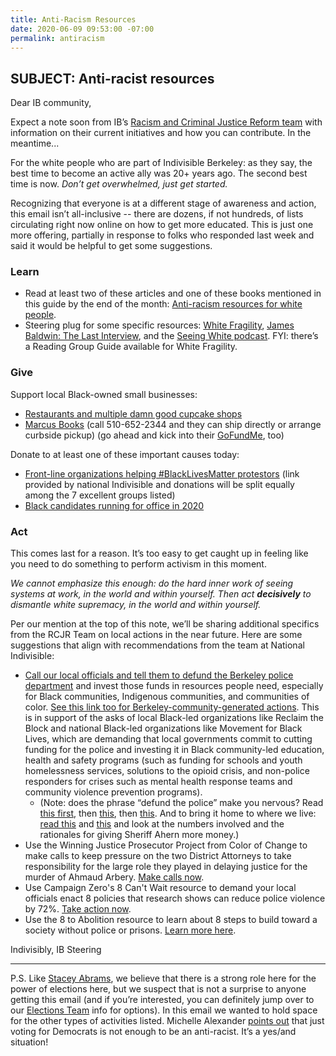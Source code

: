 ```yaml
---
title: Anti-Racism Resources
date: 2020-06-09 09:53:00 -07:00
permalink: antiracism
---
```


## SUBJECT: Anti-racist resources

Dear IB community,

Expect a note soon from IB’s [Racism and Criminal Justice Reform team](https://indivisibleberkeley.org/team/rcjr) with information on their current initiatives and how you can contribute. In the meantime...

For the white people who are part of Indivisible Berkeley: as they say, the best time to become an active ally was 20+ years ago. The second best time is now. *Don’t get overwhelmed, just get started.*

Recognizing that everyone is at a different stage of awareness and action, this email isn’t all-inclusive -- there are dozens, if not hundreds, of lists circulating right now online on how to get more educated. This is just one more offering, partially in response to folks who responded last week and said it would be helpful to get some suggestions.

### Learn

- Read at least two of these articles and one of these books mentioned in this guide by the end of the month: [Anti-racism resources for white people](http://bit.ly/ANTIRACISMRESOURCES). 
- Steering plug for some specific resources: [White Fragility](https://bookshop.org/books/white-fragility-why-it-s-so-hard-for-white-people-to-talk-about-racism/9780807047415), [James Baldwin: The Last Interview](https://bookshop.org/books/james-baldwin-the-last-interview-and-other-conversations/9781612194004), and the [Seeing White podcast](https://www.sceneonradio.org/seeing-white/).
FYI: there’s a Reading Group Guide available for White Fragility.

### Give

Support local Black-owned small businesses:
- [Restaurants and multiple damn good cupcake shops](https://docs.google.com/spreadsheets/d/1mTthE5lwqVnTCIm3iQtQXLyxwK-pc17cuCp--BhAYX8/htmlview)
- [Marcus Books](https://twitter.com/marcusbooks) (call 510-652-2344 and they can ship directly or arrange curbside pickup) (go ahead and kick into their [GoFundMe](https://www.gofundme.com/f/marcus-books-anniversary-fundraiser), too)

Donate to at least one of these important causes today:
- [Front-line organizations helping #BlackLivesMatter protestors](https://secure.actblue.com/donate/indivisible-blm) (link provided by national Indivisible and donations will be split equally among the 7 excellent groups listed)
- [Black candidates running for office in 2020](https://docs.google.com/spreadsheets/d/1CbQvcb2zdOvExajo8wWXcoOhqLiaxnlAoXAeFlLTxLk/edit)

### Act

This comes last for a reason. It’s too easy to get caught up in feeling like you need to do something to perform activism in this moment. 

*We cannot emphasize this enough: do the hard inner work of seeing systems at work, in the world and within yourself. Then act **decisively** to dismantle white supremacy, in the world and within yourself.*

Per our mention at the top of this note, we’ll be sharing additional specifics from the RCJR Team on local actions in the near future. Here are some suggestions that align with recommendations from the team at National Indivisible:

- [Call our local officials and tell them to defund the Berkeley police department](https://indivisible.org/defund-police-and-invest-black-communities) and invest those funds in resources people need, especially for Black communities, Indigenous communities, and communities of color. [See this link too for Berkeley-community-generated actions](https://linktr.ee/defundberkeleypd). This is in support of the asks of local Black-led organizations like Reclaim the Block and national Black-led organizations like Movement for Black Lives, which are demanding that local governments commit to cutting funding for the police and investing it in Black community-led education, health and safety programs (such as funding for schools and youth homelessness services, solutions to the opioid crisis, and non-police responders for crises such as mental health response teams and community violence prevention programs).
  - (Note: does the phrase “defund the police” make you nervous? Read [this first](https://www.axios.com/defund-police-black-lives-matter-7007efac-0b24-44e2-a45c-c7f180c17b2e.html), then [this](https://www.nytimes.com/2020/06/08/us/what-does-defund-police-mean.html), then [this](https://www.theatlantic.com/ideas/archive/2020/06/defund-police/612682/). And to bring it home to where we live: [read this](https://ebcitizen.com/2020/05/12/alameda-county-supes-approve-sheriffs-106m-funding-request-to-hire-deputies/) and [this](https://www.dailycal.org/2020/05/14/berkeley-city-council-discusses-a-budget-update-for-2021/) and look at the numbers involved and the rationales for giving Sheriff Ahern more money.)
- Use the Winning Justice Prosecutor Project from Color of Change to make calls to keep pressure on the two District Attorneys to take responsibility for the large role they played in delaying justice for the murder of Ahmaud Arbery. [Make calls now](https://act.colorofchange.org/call/new-page-make-your-demands-clear-call-das-barnhill-johnson/).
- Use Campaign Zero's 8 Can't Wait resource to demand your local officials enact 8 policies that research shows can reduce police violence by 72%. [Take action now](https://8cantwait.org/).
- Use the 8 to Abolition resource to learn about 8 steps to build toward a society without police or prisons. [Learn more here](https://www.8toabolition.com/).

Indivisibly,
IB Steering

________________

P.S. Like [Stacey Abrams](https://www.nytimes.com/2020/06/04/opinion/stacey-abrams-voting-floyd-protests.html), we believe that there is a strong role here for the power of elections here, but we suspect that is not a surprise to anyone getting this email (and if you’re interested, you can definitely jump over to our [Elections Team](https://indivisibleberkeley.org/team/elections) info for options). In this email we wanted to hold space for the other types of activities listed. Michelle Alexander [points out](https://www.nytimes.com/2020/06/08/opinion/george-floyd-protests-race.html) that just voting for Democrats is not enough to be an anti-racist. It’s a yes/and situation!